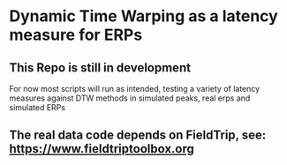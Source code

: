 # Dynamic Time Warping as a latency measure for ERPs
## This Repo is still in development
For now most scripts will run as intended, testing a variety of latency measures against DTW methods in simulated peaks, real erps and simulated ERPs

## The real data code depends on FieldTrip, see: https://www.fieldtriptoolbox.org
